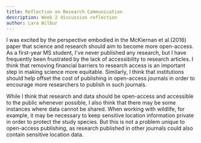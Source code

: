 ```yaml
---
title: Reflection on Research Communication
description: Week 2 discussion reflection
author: Lara Wilbur
---
```


I was excited by the perspective embodied in the McKiernan et al.(2016) paper that science and research should aim to become more open-access.  As a first-year MS student, I've never published any research, but I have frequently been frustrated by the lack of accessibility to research articles.  I think that removing financial barriers to research access is an important step in making science more equitable.  Similarly, I think that institutions should help offset the cost of publishing in open-access journals in order to encourage more researchers to publish in such journals.

While I think that research and data should be open-access and accessible to the public whenever possible, I also think that there may be some instances where data cannot be shared.  When working with wildlife, for example, it may be necessary to keep sensitive location information private in order to protect the study species.  But this is not a problem unique to open-access publishing, as research published in other journals could also contain sensitive location data. 
